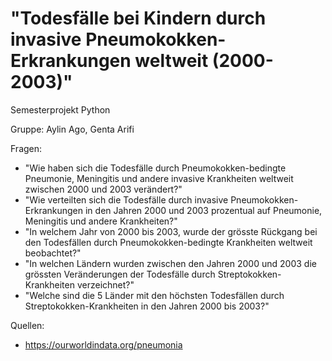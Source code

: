 # "Todesfälle bei Kindern durch invasive Pneumokokken-Erkrankungen weltweit (2000-2003)"
Semesterprojekt Python

Gruppe: Aylin Ago, Genta Arifi

Fragen:

- "Wie haben sich die Todesfälle durch Pneumokokken-bedingte Pneumonie, Meningitis und andere invasive Krankheiten weltweit zwischen 2000 und 2003 verändert?"
- "Wie verteilten sich die Todesfälle durch invasive Pneumokokken-Erkrankungen in den Jahren 2000 und 2003 prozentual auf Pneumonie, Meningitis und andere Krankheiten?"
- "In welchem Jahr von 2000 bis 2003, wurde der grösste Rückgang bei den Todesfällen durch Pneumokokken-bedingte Krankheiten weltweit beobachtet?"
- "In welchen Ländern wurden zwischen den Jahren 2000 und 2003 die grössten Veränderungen der Todesfälle durch Streptokokken-Krankheiten verzeichnet?"
- "Welche sind die 5 Länder mit den höchsten Todesfällen durch Streptokokken-Krankheiten in den Jahren 2000 bis 2003?"

Quellen:

- https://ourworldindata.org/pneumonia








